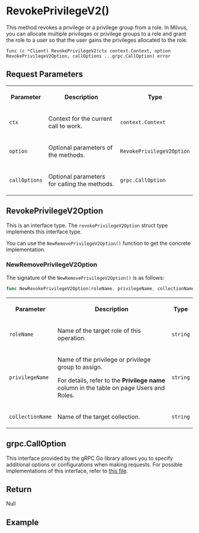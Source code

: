 # RevokePrivilegeV2()

This method revokes a privilege or a privilege group from a role. In Milvus, you can allocate multiple privileges or privilege groups to a role and grant the role to a user so that the user gains the privileges allocated to the role.

```plaintext
func (c *Client) RevokePrivilegeV2(ctx context.Context, option RevokePrivilegeV2Option, callOptions ...grpc.CallOption) error
```

## Request Parameters

<table>
   <tr>
     <th><p>Parameter</p></th>
     <th><p>Description</p></th>
     <th><p>Type</p></th>
   </tr>
   <tr>
     <td><p><code>ctx</code></p></td>
     <td><p>Context for the current call to work.</p></td>
     <td><p><code>context.Context</code></p></td>
   </tr>
   <tr>
     <td><p><code>option</code></p></td>
     <td><p>Optional parameters of the methods.</p></td>
     <td><p><code>RevokePrivilegeV2Option</code></p></td>
   </tr>
   <tr>
     <td><p><code>callOptions</code></p></td>
     <td><p>Optional parameters for calling the methods.</p></td>
     <td><p><code>grpc.CallOption</code></p></td>
   </tr>
</table>

## RevokePrivilegeV2Option

This is an interface type. The `revokePrivilegeV2Option` struct type implements this interface type. 

You can use the `NewRemovePrivilegeV2Option()` function to get the concrete implementation.

### NewRemovePrivilegeV2Option

The signature of the `NewRemovePrivilegeV2Option()` is as follows:

```go
func NewRevokePrivilegeV2Option(roleName, privilegeName, collectionName string) *revokePrivilegeV2Option
```

<table>
   <tr>
     <th><p>Parameter</p></th>
     <th><p>Description</p></th>
     <th><p>Type</p></th>
   </tr>
   <tr>
     <td><p><code>roleName</code></p></td>
     <td><p>Name of the target role of this operation.</p></td>
     <td><p><code>string</code></p></td>
   </tr>
   <tr>
     <td><p><code>privilegeName</code></p></td>
     <td><p>Name of the privilege or privilege group to assign.</p><p>For details, refer to the <strong>Privilege name</strong> column in the table on page Users and Roles.</p></td>
     <td><p><code>string</code></p></td>
   </tr>
   <tr>
     <td><p><code>collectionName</code></p></td>
     <td><p>Name of the target collection.</p></td>
     <td><p><code>string</code></p></td>
   </tr>
</table>

## grpc.CallOption

This interface provided by the gRPC Go library allows you to specify additional options or configurations when making requests. For possible implementations of this interface, refer to [this file](https://github.com/grpc/grpc-go/blob/v1.69.4/rpc_util.go#L174).

## Return

Null

## Example

```go

```

